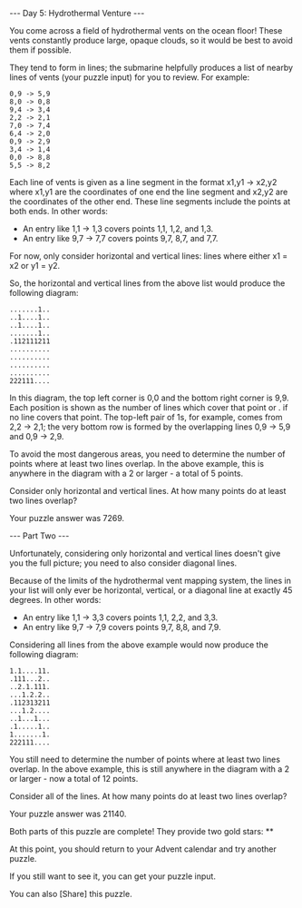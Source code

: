--- Day 5: Hydrothermal Venture ---

You come across a field of hydrothermal vents on the ocean floor! These vents constantly produce large, opaque clouds, so it would be best to avoid them if possible.

They tend to form in lines; the submarine helpfully produces a list of nearby lines of vents (your puzzle input) for you to review. For example:

```
0,9 -> 5,9
8,0 -> 0,8
9,4 -> 3,4
2,2 -> 2,1
7,0 -> 7,4
6,4 -> 2,0
0,9 -> 2,9
3,4 -> 1,4
0,0 -> 8,8
5,5 -> 8,2
```

Each line of vents is given as a line segment in the format x1,y1 -> x2,y2 where x1,y1 are the coordinates of one end the line segment and x2,y2 are the coordinates of the other end. These line segments include the points at both ends. In other words:

- An entry like 1,1 -> 1,3 covers points 1,1, 1,2, and 1,3.
- An entry like 9,7 -> 7,7 covers points 9,7, 8,7, and 7,7.

For now, only consider horizontal and vertical lines: lines where either x1 = x2 or y1 = y2.

So, the horizontal and vertical lines from the above list would produce the following diagram:

```
.......1..
..1....1..
..1....1..
.......1..
.112111211
..........
..........
..........
..........
222111....
```

In this diagram, the top left corner is 0,0 and the bottom right corner is 9,9. Each position is shown as the number of lines which cover that point or . if no line covers that point. The top-left pair of 1s, for example, comes from 2,2 -> 2,1; the very bottom row is formed by the overlapping lines 0,9 -> 5,9 and 0,9 -> 2,9.

To avoid the most dangerous areas, you need to determine the number of points where at least two lines overlap. In the above example, this is anywhere in the diagram with a 2 or larger - a total of 5 points.

Consider only horizontal and vertical lines. At how many points do at least two lines overlap?

Your puzzle answer was 7269.

--- Part Two ---

Unfortunately, considering only horizontal and vertical lines doesn't give you the full picture; you need to also consider diagonal lines.

Because of the limits of the hydrothermal vent mapping system, the lines in your list will only ever be horizontal, vertical, or a diagonal line at exactly 45 degrees. In other words:

- An entry like 1,1 -> 3,3 covers points 1,1, 2,2, and 3,3.
- An entry like 9,7 -> 7,9 covers points 9,7, 8,8, and 7,9.

Considering all lines from the above example would now produce the following diagram:

```
1.1....11.
.111...2..
..2.1.111.
...1.2.2..
.112313211
...1.2....
..1...1...
.1.....1..
1.......1.
222111....
```

You still need to determine the number of points where at least two lines overlap. In the above example, this is still anywhere in the diagram with a 2 or larger - now a total of 12 points.

Consider all of the lines. At how many points do at least two lines overlap?

Your puzzle answer was 21140.

Both parts of this puzzle are complete! They provide two gold stars: **

At this point, you should return to your Advent calendar and try another puzzle.

If you still want to see it, you can get your puzzle input.

You can also [Share] this puzzle.
